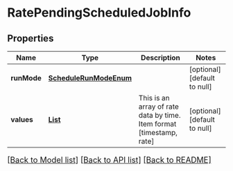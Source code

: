 # RatePendingScheduledJobInfo
## Properties

Name | Type | Description | Notes
------------ | ------------- | ------------- | -------------
**runMode** | [**ScheduleRunModeEnum**](ScheduleRunModeEnum.md) |  | [optional] [default to null]
**values** | [**List**](array.md) | This is an array of rate data by time. Item format [timestamp, rate] | [optional] [default to null]

[[Back to Model list]](../README.md#documentation-for-models) [[Back to API list]](../README.md#documentation-for-api-endpoints) [[Back to README]](../README.md)

<style>
     p, ul, ol, li { font-size: 18px !important;}
</style>

